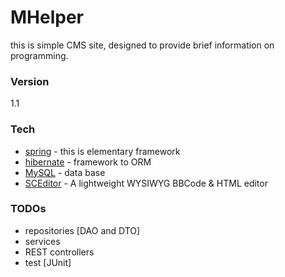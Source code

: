 # MHelper

this is simple CMS site, designed to provide brief information on programming.


### Version
1.1

### Tech

* [spring] - this is elementary framework
* [hibernate] - framework to ORM
* [MySQL] - data base
* [SCEditor] - A lightweight WYSIWYG BBCode & HTML editor

### TODOs

 - repositories [DAO and DTO]
 - services
 - REST controllers
 - test [JUnit]

[spring]: <https://spring.io>
[hibernate]: <http://hibernate.org>	
[MySQL]: <https://www.mysql.com>
[SCEditor]: <http://www.sceditor.com>